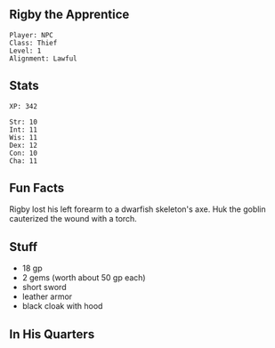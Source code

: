 
## Rigby the Apprentice

    Player: NPC
    Class: Thief
    Level: 1
    Alignment: Lawful

## Stats

    XP: 342

    Str: 10
    Int: 11
    Wis: 11
    Dex: 12
    Con: 10
    Cha: 11

## Fun Facts

Rigby lost his left forearm to a dwarfish skeleton's axe.  Huk the goblin
cauterized the wound with a torch.

## Stuff

* 18 gp
* 2 gems (worth about 50 gp each)
* short sword
* leather armor
* black cloak with hood

## In His Quarters

